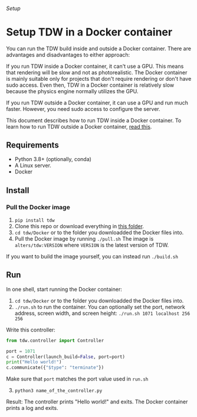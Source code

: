 ###### Setup

# Setup TDW in a Docker container

You can run the TDW build inside and outside a Docker container. There are advantages and disadvantages to either approach:

If you run TDW inside a Docker container, it can't use a GPU. This means that rendering will be slow and not as photorealistic. The Docker container is mainly suitable only for projects that don't require rendering or don't have sudo access. Even then, TDW in a Docker container is relatively slow because the physics engine normally utilizes the GPU.

If you run TDW outside a Docker container, it can use a GPU and run much faster. However, you need sudo access to configure the server.

This document describes how to run TDW inside a Docker container. To learn how to run TDW outside a Docker container, [read this](server.md).

## Requirements

- Python 3.8+ (optionally, conda)
- A Linux server. 
- Docker

## Install

### Pull the Docker image

1. `pip install tdw`
2. Clone this repo or download everything in [this folder](https://github.com/threedworld-mit/tdw/tree/master/Docker).
3. `cd tdw/Docker` or to the folder you downloadded the Docker files into.
4. Pull the Docker image by running `./pull.sh` The image is `alters/tdw:VERSION` where `VERSION` is the latest version of TDW.

If you want to build the image yourself, you can instead run `./build.sh`

## Run

In one shell, start running the Docker container:

1. `cd tdw/Docker` or to the folder you downloadded the Docker files into.
2. `./run.sh` to run the container. You can optionally set the port, network address, screen width, and screen height: `./run.sh 1071 localhost 256 256`

Write this controller:

```python
from tdw.controller import Controller

port = 1071
c = Controller(launch_build=False, port=port)
print("Hello world!")
c.communicate({"$type": "terminate"})
```

Make sure that `port` matches the port value used in `run.sh`

3. `python3 name_of_the_controller.py`

Result: The controller prints "Hello world!" and exits. The Docker container prints a log and exits.